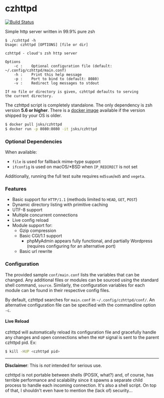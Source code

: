 # czhttpd

[![Build Status](https://travis-ci.org/jsks/czhttpd.svg?branch=master)](https://travis-ci.org/jsks/czhttpd)

Simple http server written in 99.9% pure zsh

```
$ ./czhttpd -h
Usage: czhttpd [OPTIONS] [file or dir]

czhttpd - cloud's zsh http server

Options
    -c :    Optional configuration file (default: ~/.config/czhttpd/main.conf)
    -h :    Print this help message
    -p :    Port to bind to (default: 8080)
    -v :    Redirect log messages to stdout

If no file or directory is given, czhttpd defaults to serving
the current directory.
```

The czhttpd script is completely standalone. The only dependency is
zsh version **5.6 or higher**. There is a [docker
image](https://hub.docker.com/r/jsks/czhttpd) available if the version
shipped by your OS is older.

```sh
$ docker pull jsks/czhttpd
$ docker run -p 8080:8080 -it jsks/czhttpd
```

### Optional Dependencies

When available:

- `file` is used for fallback mime-type support
- `ifconfig` is used on macOS/*BSD when `IP_REDIRECT` is not set

Additionally, running the full test suite requires `md5sum`/`md5` and
`vegeta`.

### Features
- Basic support for `HTTP/1.1` (methods limited to `HEAD`, `GET`,
  `POST`)
- Dynamic directory listing with primitive caching
- UTF-8 support
- Multiple concurrent connections
- Live config reload
- Module support for:
    - Gzip compression
    - Basic CGI/1.1 support
        - phpMyAdmin appears fully functional, and partially Wordpress
          (requires configuring for an alternative port)
    - Basic url rewrite

### Configuration

The provided sample `conf/main.conf` lists the variables that can be
changed. Any additional files or modules can be sourced using the
standard shell command, `source`. Similarly, the configuration
variables for each module can be found in their respective config
files.

By default, czhttpd searches for `main.conf` in
`~/.config/czhttpd/conf/`. An alternative configuration file can be
specified with the commandline option `-c`.

#### Live Reload

czhttpd will automatically reload its configuration file and
gracefully handle any changes and open connections when the `HUP`
signal is sent to the parent czhttpd pid. Ex:

```sh
$ kill -HUP <czhttpd pid>
```

---

**Disclaimer**: This is *not* intended for serious use.

czhttpd is not portable between shells (POSIX, what?) and, of course,
has terrible performance and scalability since it spawns a separate
child process to handle each incoming connection. It's also a shell
script. On top of that, I shouldn't even have to mention the (lack of)
security...
